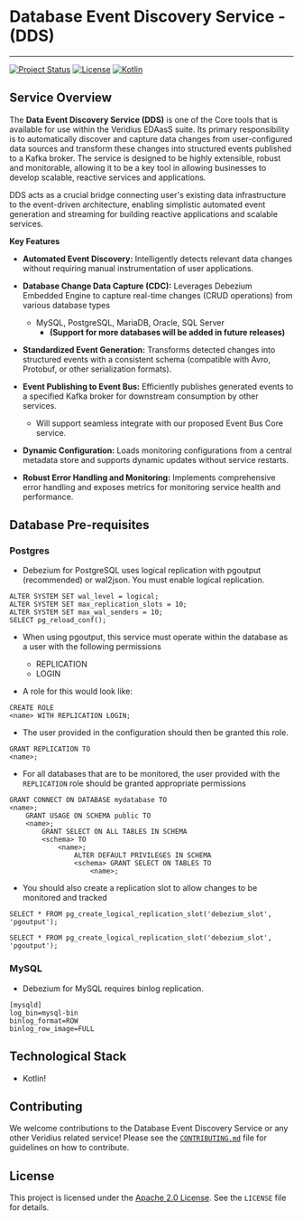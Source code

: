 # Database Event Discovery Service - (DDS)

---

[![Project Status](https://img.shields.io/badge/status-Development-yellow)](https://your-project-website.com/status)
[![License](https://img.shields.io/badge/License-Apache%202.0-blue.svg)](https://opensource.org/licenses/Apache-2.0)
[![Kotlin](https://img.shields.io/badge/Kotlin-v1.9+-orange.svg?style=flat&logo=kotlin)](https://kotlinlang.org/)

## Service Overview

The **Data Event Discovery Service (DDS)** is one of the Core tools that is available for use within the Veridius EDAasS
suite. Its primary
responsibility is to automatically discover and capture data changes from user-configured data sources and transform
these changes into structured events published to a Kafka broker. The service is designed to be highly extensible,
robust and monitorable, allowing it to be a key tool in allowing businesses to develop scalable, reactive services and
applications.

DDS acts as a crucial bridge connecting user's existing data infrastructure to the event-driven architecture,
enabling simplistic automated event generation and streaming for building reactive applications and scalable services.

**Key Features**

- **Automated Event Discovery:** Intelligently detects relevant data changes without requiring manual instrumentation of
  user applications.
- **Database Change Data Capture (CDC):** Leverages Debezium Embedded Engine to capture real-time changes (CRUD
  operations) from various database types
    - MySQL, PostgreSQL, MariaDB, Oracle, SQL Server
        - **(Support for more databases will be added in future releases)**

- **Standardized Event Generation:** Transforms detected changes into structured events with a consistent schema
  (compatible with Avro, Protobuf, or other serialization formats).
- **Event Publishing to Event Bus:** Efficiently publishes generated events to a specified Kafka broker for downstream
  consumption by other services.
    - Will support seamless integrate with our proposed Event Bus Core service.
- **Dynamic Configuration:** Loads monitoring configurations from a central metadata store and supports dynamic updates
  without service restarts.
- **Robust Error Handling and Monitoring:** Implements comprehensive error handling and exposes metrics for monitoring
  service health and performance.

## Database Pre-requisites

### Postgres

- Debezium for PostgreSQL uses logical replication with pgoutput (recommended) or wal2json. You must enable logical
  replication.

```angular2html
ALTER SYSTEM SET wal_level = logical;
ALTER SYSTEM SET max_replication_slots = 10;
ALTER SYSTEM SET max_wal_senders = 10;
SELECT pg_reload_conf();
```

- When using pgoutput, this service must operate within the database as a user with the following permissions
    - REPLICATION
    - LOGIN

- A role for this would look like:

```angular2html
CREATE ROLE
<name> WITH REPLICATION LOGIN;
```

- The user provided in the configuration should then be granted this role.

```angular2html
GRANT REPLICATION TO
<name>;
```

- For all databases that are to be monitored, the user provided with the `REPLICATION` role should be granted
  appropriate permissions

```angular2html
GRANT CONNECT ON DATABASE mydatabase TO
<name>;
    GRANT USAGE ON SCHEMA public TO
    <name>;
        GRANT SELECT ON ALL TABLES IN SCHEMA
        <schema> TO
            <name>;
                ALTER DEFAULT PRIVILEGES IN SCHEMA
                <schema> GRANT SELECT ON TABLES TO
                    <name>;
```

- You should also create a replication slot to allow changes to be monitored and tracked

```angular2html
SELECT * FROM pg_create_logical_replication_slot('debezium_slot', 'pgoutput');
```

```angular2html
SELECT * FROM pg_create_logical_replication_slot('debezium_slot', 'pgoutput');
```

### MySQL

- Debezium for MySQL requires binlog replication.

```angular2html
[mysqld]
log_bin=mysql-bin
binlog_format=ROW
binlog_row_image=FULL
```

## Technological Stack

- Kotlin!

## Contributing

We welcome contributions to the Database Event Discovery Service or any other Veridius related service! Please see
the [`CONTRIBUTING.md`](CONTRIBUTING.md) file for guidelines on how to contribute.

## License

This project is licensed under the [Apache 2.0 License](LICENSE). See the `LICENSE` file for details.
